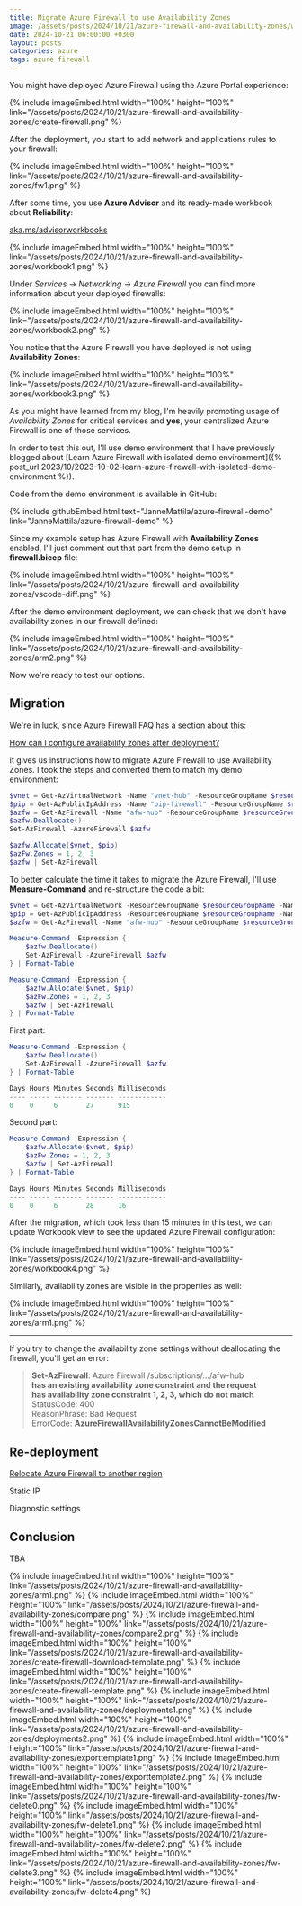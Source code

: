 ```yaml
---
title: Migrate Azure Firewall to use Availability Zones
image: /assets/posts/2024/10/21/azure-firewall-and-availability-zones/workbook3.png
date: 2024-10-21 06:00:00 +0300
layout: posts
categories: azure
tags: azure firewall
---
```


You might have deployed Azure Firewall using the Azure Portal experience:

{% include imageEmbed.html width="100%" height="100%" link="/assets/posts/2024/10/21/azure-firewall-and-availability-zones/create-firewall.png" %}

After the deployment, you start to add network and applications rules to your firewall:

{% include imageEmbed.html width="100%" height="100%" link="/assets/posts/2024/10/21/azure-firewall-and-availability-zones/fw1.png" %}

After some time, you use **Azure Advisor** and its ready-made workbook about **Reliability**:

[aka.ms/advisorworkbooks](https://aka.ms/advisorworkbooks)

{% include imageEmbed.html width="100%" height="100%" link="/assets/posts/2024/10/21/azure-firewall-and-availability-zones/workbook1.png" %}

Under _Services -> Networking -> Azure Firewall_ you can find more information about your deployed firewalls:

{% include imageEmbed.html width="100%" height="100%" link="/assets/posts/2024/10/21/azure-firewall-and-availability-zones/workbook2.png" %}

You notice that the Azure Firewall you have deployed  is not using **Availability Zones**:

{% include imageEmbed.html width="100%" height="100%" link="/assets/posts/2024/10/21/azure-firewall-and-availability-zones/workbook3.png" %}

As you might have learned from my blog, I'm heavily promoting usage of _Availability Zones_ for
critical services and **yes**, your centralized Azure Firewall is one of those services.

In order to test this out, I'll use demo environment that
I have previously blogged about
[Learn Azure Firewall with isolated demo environment]({% post_url 2023/10/2023-10-02-learn-azure-firewall-with-isolated-demo-environment %}).

Code from the demo environment is available in GitHub:

{% include githubEmbed.html text="JanneMattila/azure-firewall-demo" link="JanneMattila/azure-firewall-demo" %}

Since my example setup has Azure Firewall with  **Availability Zones** enabled, I'll just comment out
that part from the demo setup in **firewall.bicep** file:

{% include imageEmbed.html width="100%" height="100%" link="/assets/posts/2024/10/21/azure-firewall-and-availability-zones/vscode-diff.png" %}

After the demo environment deployment, we can check that we don't have availability zones in our firewall defined:

{% include imageEmbed.html width="100%" height="100%" link="/assets/posts/2024/10/21/azure-firewall-and-availability-zones/arm2.png" %}

Now we're ready to test our options.

## Migration

We're in luck, since Azure Firewall FAQ has a section about this:

[How can I configure availability zones after deployment?](https://learn.microsoft.com/en-us/azure/firewall/firewall-faq#how-can-i-configure-availability-zones-after-deployment)

It gives us instructions how to migrate Azure Firewall to use Availability Zones.
I took the steps and converted them to match my demo environment:

```powershell
$vnet = Get-AzVirtualNetwork -Name "vnet-hub" -ResourceGroupName $resourceGroupName
$pip = Get-AzPublicIpAddress -Name "pip-firewall" -ResourceGroupName $resourceGroupName
$azfw = Get-AzFirewall -Name "afw-hub" -ResourceGroupName $resourceGroupName
$azfw.Deallocate()
Set-AzFirewall -AzureFirewall $azfw

$azfw.Allocate($vnet, $pip)
$azFw.Zones = 1, 2, 3
$azfw | Set-AzFirewall
```

To better calculate the time it takes to migrate the Azure Firewall, I'll use **Measure-Command**
and re-structure the code a bit:

```powershell
$vnet = Get-AzVirtualNetwork -ResourceGroupName $resourceGroupName -Name "vnet-hub"
$pip = Get-AzPublicIpAddress -ResourceGroupName $resourceGroupName -Name "pip-firewall"
$azfw = Get-AzFirewall -Name "afw-hub" -ResourceGroupName $resourceGroupName

Measure-Command -Expression {
    $azfw.Deallocate()
    Set-AzFirewall -AzureFirewall $azfw
} | Format-Table

Measure-Command -Expression {
    $azfw.Allocate($vnet, $pip)
    $azFw.Zones = 1, 2, 3
    $azfw | Set-AzFirewall
} | Format-Table
```

First part:

```powershell
Measure-Command -Expression {
    $azfw.Deallocate()
    Set-AzFirewall -AzureFirewall $azfw
} | Format-Table

Days Hours Minutes Seconds Milliseconds
---- ----- ------- ------- ------------
0    0     6       27      915
```

Second part:

```powershell
Measure-Command -Expression {
    $azfw.Allocate($vnet, $pip)
    $azFw.Zones = 1, 2, 3
    $azfw | Set-AzFirewall
} | Format-Table

Days Hours Minutes Seconds Milliseconds
---- ----- ------- ------- ------------
0    0     6       28      16
```

After the migration, which took less than 15 minutes in this test, we can update Workbook view to see the updated Azure Firewall configuration:

{% include imageEmbed.html width="100%" height="100%" link="/assets/posts/2024/10/21/azure-firewall-and-availability-zones/workbook4.png" %}

Similarly, availability zones are visible in the properties as well:

{% include imageEmbed.html width="100%" height="100%" link="/assets/posts/2024/10/21/azure-firewall-and-availability-zones/arm1.png" %}

---

If you try to change the availability zone settings without deallocating the firewall, you'll get an error:

> **Set-AzFirewall**: Azure Firewall /subscriptions/.../afw-hub<br/>
> **has an existing availability zone constraint and the request**<br/>
> **has availability zone constraint 1, 2, 3, which do not match**<br/>
> StatusCode: 400<br/>
> ReasonPhrase: Bad Request<br/>
> ErrorCode: **AzureFirewallAvailabilityZonesCannotBeModified**

## Re-deployment

[Relocate Azure Firewall to another region](https://learn.microsoft.com/en-us/azure/operational-excellence/relocation-firewall?tabs=azure-portal)

Static IP

Diagnostic settings

## Conclusion

TBA

<!--
- Azure Firewall: deployed without AZs, delete re-deploy with AZs or change location
  - Export from deployment history
  - Export from current state
  - Compare
  - Add AZs
  - Deploy
  - https://learn.microsoft.com/en-us/azure/firewall/firewall-faq#how-can-i-stop-and-start-azure-firewall
  - https://learn.microsoft.com/en-us/azure/operational-excellence/relocation-firewall?tabs=azure-portal
  - https://learn.microsoft.com/en-us/azure/azure-resource-manager/templates/export-template-powershell#choose-the-right-export-option
  - Community
    - https://gist.github.com/bergsj/7b6b9a8ea5fb97674c5ba7e2f2190b57
    - https://github.com/WillyMoselhy/AzureFirewallPolicyExportImport
    - https://github.com/proximagr/automation/blob/master/Export%20Azure%20Firewall%20Policy%20Rules.ps1
    - https://github.com/proximagr/automation/blob/master/Import%20Azure%20Firewall%20Policy%20Rules.ps1
    - https://aidanfinn.com/?p=21584
-->


{% include imageEmbed.html width="100%" height="100%" link="/assets/posts/2024/10/21/azure-firewall-and-availability-zones/arm1.png" %}
{% include imageEmbed.html width="100%" height="100%" link="/assets/posts/2024/10/21/azure-firewall-and-availability-zones/compare.png" %}
{% include imageEmbed.html width="100%" height="100%" link="/assets/posts/2024/10/21/azure-firewall-and-availability-zones/compare2.png" %}
{% include imageEmbed.html width="100%" height="100%" link="/assets/posts/2024/10/21/azure-firewall-and-availability-zones/create-firewall-download-template.png" %}
{% include imageEmbed.html width="100%" height="100%" link="/assets/posts/2024/10/21/azure-firewall-and-availability-zones/create-firewall-template.png" %}
{% include imageEmbed.html width="100%" height="100%" link="/assets/posts/2024/10/21/azure-firewall-and-availability-zones/deployments1.png" %}
{% include imageEmbed.html width="100%" height="100%" link="/assets/posts/2024/10/21/azure-firewall-and-availability-zones/deployments2.png" %}
{% include imageEmbed.html width="100%" height="100%" link="/assets/posts/2024/10/21/azure-firewall-and-availability-zones/exporttemplate1.png" %}
{% include imageEmbed.html width="100%" height="100%" link="/assets/posts/2024/10/21/azure-firewall-and-availability-zones/exporttemplate2.png" %}
{% include imageEmbed.html width="100%" height="100%" link="/assets/posts/2024/10/21/azure-firewall-and-availability-zones/fw-delete0.png" %}
{% include imageEmbed.html width="100%" height="100%" link="/assets/posts/2024/10/21/azure-firewall-and-availability-zones/fw-delete1.png" %}
{% include imageEmbed.html width="100%" height="100%" link="/assets/posts/2024/10/21/azure-firewall-and-availability-zones/fw-delete2.png" %}
{% include imageEmbed.html width="100%" height="100%" link="/assets/posts/2024/10/21/azure-firewall-and-availability-zones/fw-delete3.png" %}
{% include imageEmbed.html width="100%" height="100%" link="/assets/posts/2024/10/21/azure-firewall-and-availability-zones/fw-delete4.png" %}
